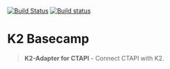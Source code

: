 [![Build Status](https://travis-ci.org/eHealthExperts/k2-basecamp.svg?branch=master)](https://travis-ci.org/eHealthExperts/k2-basecamp) [![Build status](https://ci.appveyor.com/api/projects/status/wki43vn7gouqrh9s/branch/master?svg=true)](https://ci.appveyor.com/project/ChriFo/k2-basecamp/branch/master)

# K2 Basecamp

> **K2-Adapter for CTAPI** - Connect CTAPI with K2.
